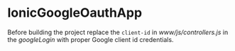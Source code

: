 # IonicGoogleOauthApp

Before building the project replace the `client-id` in *www/js/controllers.js* in the *googleLogin* with 
proper Google client id credentials.
